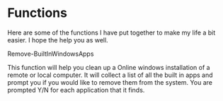 # Functions

Here are some of the functions I have put together to make my life a bit easier. I hope the help you as well.

Remove-BuiltInWindowsApps

This function will help you clean up a Online windows installation of a remote or local computer. It will collect a list of all the built in apps and prompt you if you would like to remove them from the system. You are prompted Y/N for each application that it finds.
